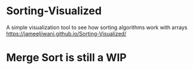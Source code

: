 # Sorting-Visualized
A simple visualization tool to see how sorting algorithms work with arrays
https://jameeljiwani.github.io/Sorting-Visualized/

# Merge Sort is still a WIP
